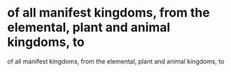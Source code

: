 # of all manifest kingdoms, from the elemental, plant and animal kingdoms, to

of all manifest kingdoms, from the elemental, plant and animal kingdoms, to